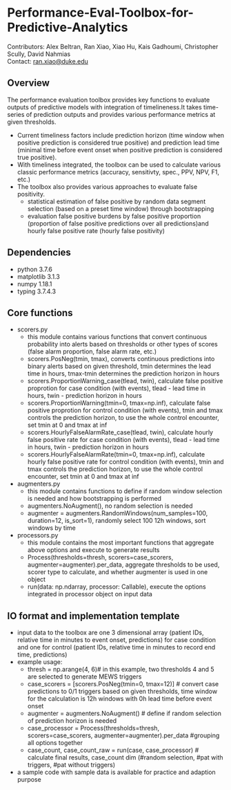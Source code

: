 # Performance-Eval-Toolbox-for-Predictive-Analytics
Contributors: Alex Beltran, Ran Xiao, Xiao Hu, Kais Gadhoumi, Christopher Scully, David Nahmias\
Contact: ran.xiao@duke.edu

## Overview
The performance evaluation toolbox provides key functions to evaluate outputs of predictive models with integration of timelineness.It takes time-series of prediction outputs and provides various performance metrics at given thresholds.
- Current timeliness factors include prediction horizon (time window when positive prediction is considered true positive) and prediction lead time (minimal time before event onset when positive prediction is considered true positive).
- With timeliness integrated, the toolbox can be used to calculate various classic performance metrics (accuracy, sensitivty, spec., PPV, NPV, F1, etc.)
- The toolbox also provides various approaches to evaluate false positivity.
  - statistical estimation of false positive by random data segment selection (based on a preset time window) through bootstrapping
  - evaluation false positive burdens by false positive proportion (proportion of false positive predictions over all predictions)and hourly false positive rate (hourly false positivity)

## Dependencies
- python 3.7.6
- matplotlib 3.1.3
- numpy 1.18.1
- typing 3.7.4.3

## Core functions
- scorers.py
  - this module contains various functions that convert continuous probability into alerts based on thresholds or other types of scores (false alarm proportion, false alarm rate, etc.)
  - scorers.PosNeg(tmin, tmax), converts continuous predictions into binary alerts based on given threshold, tmin determines the lead time in hours, tmax-tmin determines the prediction horizon in hours
  - scorers.ProportionWarning_case(tlead, twin), calculate false positive proprotion for case condition (with events), tlead - lead time in hours, twin - prediction horizon in hours 
  - scorers.ProportionWarning(tmin=0, tmax=np.inf), calculate false positive proprotion for control condition (with events), tmin and tmax controls the prediction horizon, to use the whole control encounter, set tmin at 0 and tmax at inf  
  - scorers.HourlyFalseAlarmRate_case(tlead, twin), calculate hourly false positive rate for case condition (with events), tlead - lead time in hours, twin - prediction horizon in hours 
  - scorers.HourlyFalseAlarmRate(tmin=0, tmax=np.inf), calculate hourly false positive rate for control condition (with events), tmin and tmax controls the prediction horizon, to use the whole control encounter, set tmin at 0 and tmax at inf 
- augmenters.py
  - this module contains functions to define if random window selection is needed and how bootstrapping is performed
  - augmenters.NoAugment(), no random selection is needed
  - augmenter = augmenters.RandomWindows(num_samples=100, duration=12, is_sort=1), randomly select 100 12h windows, sort windows by time 
- processors.py
  - this module contains the most important functions that aggregate above options and execute to generate results
  - Process(thresholds=thresh, scorers=case_scorers, augmenter=augmenter).per_data, aggregate thresholds to be used, scorer type to calculate, and whether augmenter is used in one object
  - run(data: np.ndarray, processor: Callable), execute the options integrated in processor object on input data
 ## IO format and implementation template
 - input data to the toolbox are one 3 dimensional array (patient IDs, relative time in minutes to event onset, predictions) for case condition and one for control (patient IDs, relative time in minutes to record end time, predictions)
 - example usage: 
    - thresh = np.arange(4, 6)# in this example, two thresholds 4 and 5 are selected to generate MEWS triggers
    - case_scorers = [scorers.PosNeg(tmin=0, tmax=12)] # convert case predictions to 0/1 triggers based on given thresholds, time window for the calculation is 12h windows with 0h lead time before event onset
    - augmenter = augmenters.NoAugment() # define if random selection of prediction horizon is needed 
    - case_processor = Process(thresholds=thresh, scorers=case_scorers, augmenter=augmenter).per_data #grouping all options together
    - case_count, case_count_raw = run(case, case_processor) # calculate final results, case_count dim (#random selection, #pat with triggers, #pat without triggers)
  - a sample code with sample data is available for practice and adaption purpose
